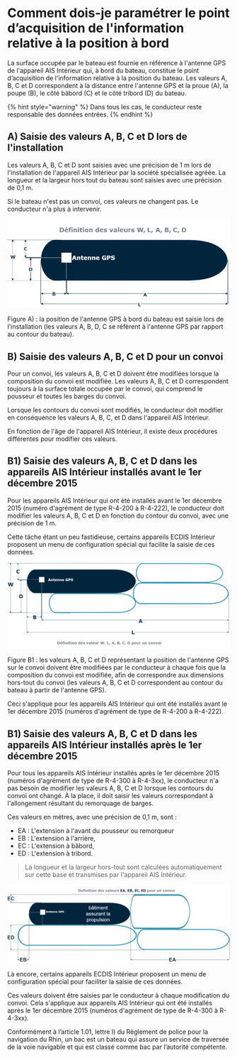 # Comment dois-je paramétrer le point d’acquisition de l'information relative à la position à bord

La surface occupée par le bateau est fournie en référence à l'antenne GPS de l'appareil AIS Intérieur qui, à bord du bateau, constitue le point d’acquisition de l'information relative à la position du bateau. Les valeurs A, B, C et D correspondent à la distance entre l'antenne GPS et la proue \(A\), la poupe \(B\), le côté bâbord \(C\) et le côté tribord \(D\) du bateau.

{% hint style="warning" %}
Dans tous les cas, le conducteur reste responsable des données entrées.
{% endhint %}

## **A\) Saisie des valeurs A, B, C et D lors de l'installation**

Les valeurs A, B, C et D sont saisies avec une précision de 1 m lors de l'installation de l'appareil AIS Intérieur par la société spécialisée agréée. La longueur et la largeur hors tout du bateau sont saisies avec une précision de 0,1 m.

Si le bateau n'est pas un convoi, ces valeurs ne changent pas. Le conducteur n'a plus à intervenir.



![ Figure A](.gitbook/assets/1%20%281%29.png)

Figure A\) : la position de l'antenne GPS à bord du bateau est saisie lors de l'installation \(les valeurs A, B, D, C se réfèrent à l'antenne GPS par rapport au contour du bateau\).

## **B\) Saisie des valeurs A, B, C et D pour un convoi**

Pour un convoi, les valeurs A, B, C et D doivent être modifiées lorsque la composition du convoi est modifiée. Les valeurs A, B, C et D correspondent toujours à la surface totale occupée par le convoi, qui comprend le pousseur et toutes les barges du convoi.

Lorsque les contours du convoi sont modifiés, le conducteur doit modifier en conséquence les valeurs A, B, C, et D dans l'appareil AIS Intérieur.

En fonction de l'âge de l'appareil AIS Intérieur, il existe deux procédures différentes pour modifier ces valeurs.

## **B1\) Saisie des valeurs A, B, C et D dans les appareils AIS Intérieur installés avant le 1er décembre 2015**

Pour les appareils AIS Intérieur qui ont été installés avant le 1er décembre 2015 \(numéro d'agrément de type R-4-200 à R-4-222\), le conducteur doit modifier les valeurs A, B, C et D en fonction du contour du convoi, avec une précision de 1 m.

Cette tâche étant un peu fastidieuse, certains appareils ECDIS Intérieur proposent un menu de configuration spécial qui facilite la saisie de ces données.



![  Figure B1](.gitbook/assets/2.png)

Figure B1 : les valeurs A, B, C et D représentant la position de l'antenne GPS sur le convoi doivent être modifiées par le conducteur à chaque fois que la composition du convoi est modifiée, afin de correspondre aux dimensions hors-tout du convoi \(les valeurs A, B, C et D correspondent au contour du bateau à partir de l'antenne GPS\).

Ceci s'applique pour les appareils AIS Intérieur qui ont été installés avant le 1er décembre 2015 \(numéros d'agrément de type de R-4-200 à R-4-222\).

## **B1\) Saisie des valeurs A, B, C et D dans les appareils AIS Intérieur installés après le 1er décembre 2015**

Pour tous les appareils AIS Intérieur installés après le 1er décembre 2015 \(numéros d'agrément de type de R-4-300 à R-4-3xx\), le conducteur n'a pas besoin de modifier les valeurs A, B, C et D lorsque les contours du convoi ont changé. À la place, il doit saisir les valeurs correspondant à l'allongement résultant du remorquage de barges.

Ces valeurs en mètres, avec une précision de 0,1 m, sont :

* EA : L'extension à l'avant du pousseur ou remorqueur
* EB : L'extension à l'arrière,
* EC : L'extension à bâbord,
* ED : L'extension à tribord.

> La longueur et la largeur hors-tout sont calculées automatiquement sur cette base et transmises par l'appareil AIS Intérieur.

![Figure B2](.gitbook/assets/3.png)

Là encore, certains appareils ECDIS Intérieur proposent un menu de configuration spécial pour faciliter la saisie de ces données.

Ces valeurs doivent être saisies par le conducteur à chaque modification du convoi. Cela s'applique aux appareils AIS Intérieur qui ont été installés après le 1er décembre 2015 \(numéros d'agrément de type de R-4-300 à R-4-3xx\).

Conformément à l’article 1.01, lettre l\) du Règlement de police pour la navigation du Rhin, un bac est un bateau qui assure un service de traversée de la voie navigable et qui est classé comme bac par l’autorité compétente.

